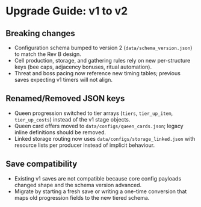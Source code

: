 # Upgrade Guide: v1 to v2

## Breaking changes

- Configuration schema bumped to version 2 (`data/schema_version.json`) to match the Rev B design.
- Cell production, storage, and gathering rules rely on new per-structure keys (bee caps, adjacency bonuses, ritual automation).
- Threat and boss pacing now reference new timing tables; previous saves expecting v1 timers will not align.

## Renamed/Removed JSON keys
- Queen progression switched to tier arrays (`tiers`, `tier_up_item`, `tier_up_costs`) instead of the v1 stage objects.
- Queen card offers moved to `data/configs/queen_cards.json`; legacy inline definitions should be removed.
- Linked storage routing now uses `data/configs/storage_linked.json` with resource lists per producer instead of implicit behaviour.

## Save compatibility
- Existing v1 saves are not compatible because core config payloads changed shape and the schema version advanced.
- Migrate by starting a fresh save or writing a one-time conversion that maps old progression fields to the new tiered schema.

